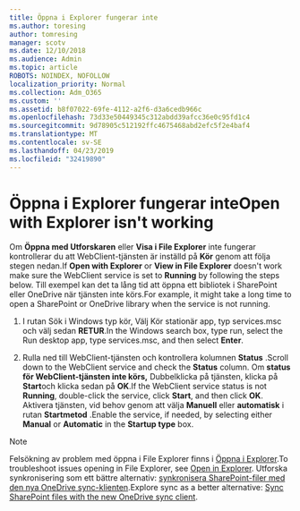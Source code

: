 ```yaml
---
title: Öppna i Explorer fungerar inte
ms.author: toresing
author: tomresing
manager: scotv
ms.date: 12/10/2018
ms.audience: Admin
ms.topic: article
ROBOTS: NOINDEX, NOFOLLOW
localization_priority: Normal
ms.collection: Adm_O365
ms.custom: ''
ms.assetid: b8f07022-69fe-4112-a2f6-d3a6cedb966c
ms.openlocfilehash: 73d33e50449345c312abdd39afcc36e0c95fd1c4
ms.sourcegitcommit: 9d78905c512192ffc4675468abd2efc5f2e4baf4
ms.translationtype: MT
ms.contentlocale: sv-SE
ms.lasthandoff: 04/23/2019
ms.locfileid: "32419890"
---
```

# <a name="open-with-explorer-isnt-working"></a><span data-ttu-id="03f74-102">Öppna i Explorer fungerar inte</span><span class="sxs-lookup"><span data-stu-id="03f74-102">Open with Explorer isn't working</span></span>

<span data-ttu-id="03f74-103">Om **Öppna med Utforskaren** eller **Visa i File Explorer** inte fungerar kontrollerar du att WebClient-tjänsten är inställd på **Kör** genom att följa stegen nedan.</span><span class="sxs-lookup"><span data-stu-id="03f74-103">If **Open with Explorer** or **View in File Explorer** doesn't work make sure the WebClient service is set to **Running** by following the steps below.</span></span> <span data-ttu-id="03f74-104">Till exempel kan det ta lång tid att öppna ett bibliotek i SharePoint eller OneDrive när tjänsten inte körs.</span><span class="sxs-lookup"><span data-stu-id="03f74-104">For example, it might take a long time to open a SharePoint or OneDrive library when the service is not running.</span></span> 
  
1. <span data-ttu-id="03f74-105">I rutan Sök i Windows typ kör, Välj Kör stationär app, typ services.msc och välj sedan **RETUR**.</span><span class="sxs-lookup"><span data-stu-id="03f74-105">In the Windows search box, type run, select the Run desktop app, type services.msc, and then select **Enter**.</span></span>
    
2. <span data-ttu-id="03f74-106">Rulla ned till WebClient-tjänsten och kontrollera kolumnen **Status** .</span><span class="sxs-lookup"><span data-stu-id="03f74-106">Scroll down to the WebClient service and check the **Status** column.</span></span> <span data-ttu-id="03f74-107">Om **status för WebClient-tjänsten inte körs,** Dubbelklicka på tjänsten, klicka på **Start**och klicka sedan på **OK**.</span><span class="sxs-lookup"><span data-stu-id="03f74-107">If the WebClient service status is not **Running**, double-click the service, click **Start**, and then click **OK**.</span></span> <span data-ttu-id="03f74-108">Aktivera tjänsten, vid behov genom att välja **Manuell** eller **automatisk** i rutan **Startmetod** .</span><span class="sxs-lookup"><span data-stu-id="03f74-108">Enable the service, if needed, by selecting either **Manual** or **Automatic** in the **Startup type** box.</span></span> 
    
> [!NOTE]
> <span data-ttu-id="03f74-109">Felsökning av problem med öppna i File Explorer finns i [Öppna i Explorer](https://go.microsoft.com/fwlink/?linkid=871665).</span><span class="sxs-lookup"><span data-stu-id="03f74-109">To troubleshoot issues opening in File Explorer, see [Open in Explorer](https://go.microsoft.com/fwlink/?linkid=871665).</span></span> <span data-ttu-id="03f74-110">Utforska synkronisering som ett bättre alternativ: [synkronisera SharePoint-filer med den nya OneDrive sync-klienten](https://go.microsoft.com/fwlink/?linkid=871666).</span><span class="sxs-lookup"><span data-stu-id="03f74-110">Explore sync as a better alternative: [Sync SharePoint files with the new OneDrive sync client](https://go.microsoft.com/fwlink/?linkid=871666).</span></span> 
  

